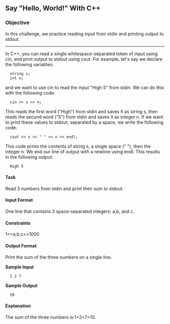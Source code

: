 ## Say "Hello, World!" With C++
### Objective
In this challenge, we practice reading input from stdin and printing output to stdout.
- - - - 
In C++, you can read a single whitespace-separated token of input using cin, and print output to stdout using cout. For example, let's say we declare the following variables:

      string s;
      int n;

and we want to use cin to read the input "High 5" from stdin. We can do this with the following code:

      cin >> s >> n;

This reads the first word ("High") from stdin and saves it as string s, then reads the second word ("5") from stdin and saves it as integer n. If we want to print these values to stdout, separated by a space, we write the following code:

      cout << s << " " << n << endl;
This code prints the contents of string s, a single space (" "), then the integer n. We end our line of output with a newline using endl. This results in the following output:

      High 5

#### Task
Read 3 numbers from stdin and print their sum to stdout.

#### Input Format
One line that contains 3 space-separated integers: a,b, and c.

#### Constraints
1<=a,b,c<=1000

#### Output Format
Print the sum of the three numbers on a single line.

**Sample Input**

      1 2 7

**Sample Output**

      10

#### Explanation
The sum of the three numbers is 1+2+7=10.

